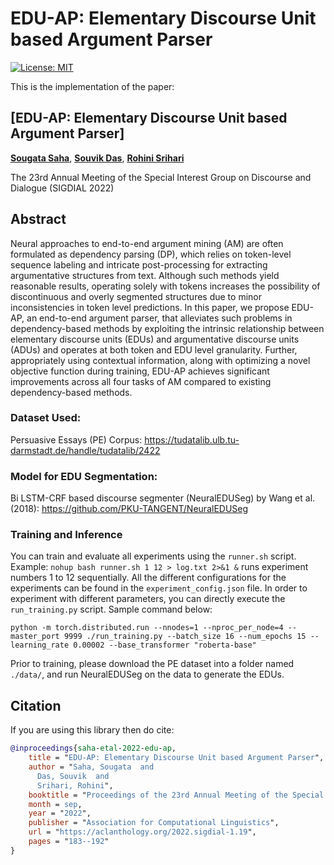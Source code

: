 # EDU-AP: Elementary Discourse Unit based Argument Parser
[![License: MIT](https://img.shields.io/badge/License-MIT-yellow.svg)](https://opensource.org/licenses/MIT)

This is the implementation of the paper:

## [**EDU-AP: Elementary Discourse Unit based Argument Parser**]
[**Sougata Saha**](https://www.linkedin.com/in/sougata-saha-8964149a/), [**Souvik Das**](https://www.linkedin.com/in/souvikdas23/), [**Rohini Srihari**](https://www.acsu.buffalo.edu/~rohini/) 

The 23rd Annual Meeting of the Special Interest Group on Discourse and Dialogue (SIGDIAL 2022)

## Abstract
Neural approaches to end-to-end argument mining (AM) are often formulated as dependency parsing (DP), which relies on token-level sequence labeling and intricate post-processing for extracting argumentative structures from text. Although such methods yield reasonable results, operating solely with tokens increases the possibility of discontinuous and overly segmented structures due to minor inconsistencies in token level predictions. In this paper, we propose EDU-AP, an end-to-end argument parser, that alleviates such problems in dependency-based methods by exploiting the intrinsic relationship between elementary discourse units (EDUs) and argumentative discourse units (ADUs) and operates at both token and EDU level granularity. Further, appropriately using contextual information, along with optimizing a novel objective function during training, EDU-AP achieves significant improvements across all four tasks of AM compared to existing dependency-based methods.

### Dataset Used:
Persuasive Essays (PE) Corpus: https://tudatalib.ulb.tu-darmstadt.de/handle/tudatalib/2422

### Model for EDU Segmentation:
Bi LSTM-CRF based discourse segmenter (NeuralEDUSeg) by Wang et al. (2018): https://github.com/PKU-TANGENT/NeuralEDUSeg

### Training and Inference
You can train and evaluate all experiments using the `runner.sh` script. Example: `nohup bash runner.sh 1 12 > log.txt 2>&1 &` runs experiment numbers 1 to 12 sequentially. All the different configurations for the experiments can be found in the `experiment_config.json` file.
In order to experiment with different parameters, you can directly execute the `run_training.py` script. Sample command below:

```
python -m torch.distributed.run --nnodes=1 --nproc_per_node=4 --master_port 9999 ./run_training.py --batch_size 16 --num_epochs 15 --learning_rate 0.00002 --base_transformer "roberta-base"
```
Prior to training, please download the PE dataset into a folder named `./data/`, and run NeuralEDUSeg on the data to generate the EDUs.

## Citation
If you are using this library then do cite: 
```bibtex
@inproceedings{saha-etal-2022-edu-ap,
    title = "EDU-AP: Elementary Discourse Unit based Argument Parser",
    author = "Saha, Sougata  and
      Das, Souvik  and
      Srihari, Rohini",
    booktitle = "Proceedings of the 23rd Annual Meeting of the Special Interest Group on Discourse and Dialogue",
    month = sep,
    year = "2022",
    publisher = "Association for Computational Linguistics",
    url = "https://aclanthology.org/2022.sigdial-1.19",
    pages = "183--192"
}
```
